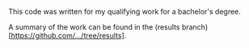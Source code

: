 This code was written for my qualifying work for a bachelor's degree.

A summary of the work can be found in the (results branch)[https://github.com/.../tree/results].
